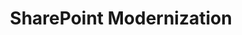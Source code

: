 ---
title: "SharePoint Modernization"
description: 'Transformation of "classic" SharePoint into "modern".'
image: "images/guidance-background-modernize.webp"
externalLink: "https://aka.ms/sharepoint/modernization"
---